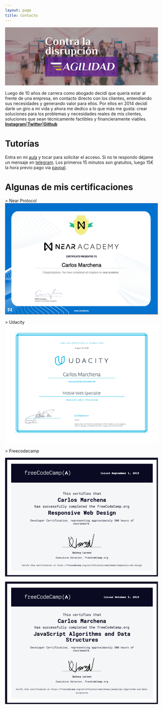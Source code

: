 ```yaml
---
layout: page
title: Contacto
---
```


![](../assets/img/fbcover1.png)

Luego de 10 años de carrera como abogado decidí que quería estar al frente de una empresa, en contacto directo con los clientes, entendiendo sus necesidades y generando valor para ellos. Por ellos en 2014 decidí darle un giro
a mi vida y ahora me dedico a lo que más me gusta: crear soluciones para los problemas y necesidades reales de mis clientes, soluciones que sean técnicamente factibles y financieramente viables.  
 [**Instagram**](https://www.instagram.com/sprintwithcarlos/)|[**Twitter**](https://www.twitter.com/sprintwithcarl1/)|[**Github**](https://www.github.com/sprintwithcarlos/)

# **Tutorías**

Entra en mi [aula](https://whereby.com/sprintwithcarlos) y tocar para solicitar el acceso. Si no te respondo déjame un mensaje en [telegram](https://msng.link/o/?sprintwithcarlos=tg). Los primeros 15 minutos son gratuitos, luego 15€ la hora previo pago vía [paypal](http://paypal.me/sprintwithcarlos).

# Algunas de mis certificaciones

\> Near Protocol
[![](./assets/img/near.png)](https://near.academy/certificate/sprintwithcarlos)

\> Udacity
[![](../assets/img/udacity-mws.png)](https://confirm.udacity.com/QHWKWWZ9)

\> Freecodecamp

[![](../assets/img/fcc-responsive.png)](https://www.freecodecamp.org/certification/cmarchena/responsive-web-design)

[![](../assets/img/fcc-js.png)](https://www.freecodecamp.org/certification/cmarchena/javascript-algorithms-and-data-structures)
